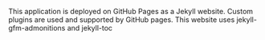 This application is deployed on GitHub Pages as a Jekyll website.
Custom plugins are used and supported by GitHub pages.  This website uses jekyll-gfm-admonitions and jekyll-toc